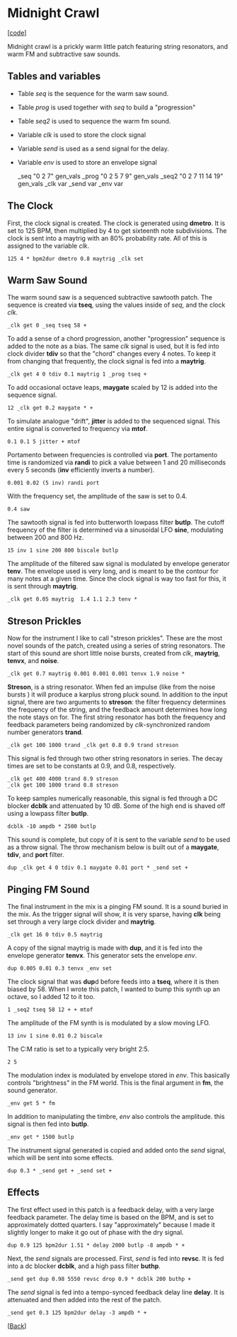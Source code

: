 # Midnight Crawl

\[[code](/res/cook/midnight_crawl.sp)]

Midnight crawl is a prickly warm little patch featuring string resonators,
and warm FM and subtractive saw sounds. 
## Tables and variables
- Table *seq* is the sequence for the warm saw sound. 
- Table *prog* is used together with *seq* to build a "progression"
- Table *seq2* is used to sequence the warm fm sound. 
- Variable *clk* is used to store the clock signal
- Variable *send* is used as a send signal for the delay. 
- Variable *env* is used to store an envelope signal

    _seq "0 2 7" gen_vals 
    _prog "0 2 5 7 9" gen_vals
    _seq2 "0 2 7 11 14 19" gen_vals
    _clk var
    _send var 
    _env var

## The Clock
First, the clock signal is created. The clock is generated using 
**dmetro**. It is set to 125 BPM, then multiplied by 4 to get 
sixteenth note subdivisions. The clock is sent into a maytrig
with an 80% probability rate. All of this is assigned to 
the variable *clk*.

    125 4 * bpm2dur dmetro 0.8 maytrig _clk set 

## Warm Saw Sound
The warm sound saw is a sequenced subtractive sawtooth patch. 
The sequence is created via **tseq**, using the values inside of *seq*,
and the clock *clk*. 

    _clk get 0 _seq tseq 58 + 

To add a sense of a chord progression, another "progression" sequence
is added to the note as a bias. The same *clk* signal is used, but it
is fed into clock divider **tdiv** so that the "chord" changes every 
4 notes. To keep it from changing that frequently, the clock signal is
fed into a **maytrig**. 

    _clk get 4 0 tdiv 0.1 maytrig 1 _prog tseq + 

To add occasional octave leaps, **maygate** scaled by 12 is added into
the sequence signal. 

    12 _clk get 0.2 maygate * + 

To simulate analogue "drift", **jitter** is added to the sequenced signal.
This entire signal is converted to frequency via **mtof**. 

    0.1 0.1 5 jitter + mtof 

Portamento between frequencies is controlled via **port**. The portamento
time is randomized via **randi** to pick a value between 1 and 20 milliseconds
every 5 seconds (**inv** efficiently inverts a number). 

    0.001 0.02 (5 inv) randi port 

With the frequency set, the amplitude of the saw is set to 0.4. 

    0.4 saw 

The sawtooth signal is fed into butterworth lowpass filter **butlp**.
The cutoff frequency of the filter is determined via a sinusoidal LFO
**sine**, modulating between 200 and 800 Hz. 

    15 inv 1 sine 200 800 biscale butlp

The amplitude of the filtered saw signal is modulated by envelope 
generator **tenv**. The envelope used is very long, and is meant to
be the contour for many notes at a given time. Since the clock signal
is way too fast for this, it is sent through **maytrig**. 

    _clk get 0.05 maytrig  1.4 1.1 2.3 tenv *

## Streson Prickles
Now for the instrument I like to call "streson prickles". These are the
most novel sounds of the patch, created using a series of string resonators.
The start of this sound are short little noise bursts, created from 
*clk*, **maytrig**, **tenvx**, and **noise**.

    _clk get 0.7 maytrig 0.001 0.001 0.001 tenvx 1.9 noise * 

**Streson**, is a string resonator. When fed an impulse (like from the noise 
bursts ) it will produce a karplus strong pluck sound. In addition to the
input signal, there are two arguments to **streson**: the filter frequency 
determines the frequency of the string, and the feedback amount determines
how long the note stays on for. The first string resonator has both 
the frequency and feedback parameters being randomized by *clk*-synchronized
random number generators **trand**. 

    _clk get 100 1000 trand _clk get 0.8 0.9 trand streson 

This signal is fed through two other string resonators in series. 
The decay times are set to be constants at 0.9, and 0.8, respectively.

    _clk get 400 4000 trand 0.9 streson 
    _clk get 100 1000 trand 0.8 streson  

To keep samples numerically reasonable, this signal is fed through a 
DC blocker **dcblk** and attenuated by 10 dB. Some of the high end is 
shaved off using a lowpass filter **butlp**.

    dcblk -10 ampdb * 2500 butlp 

This sound is complete, but copy of it is sent to the variable *send*
to be used as a throw signal. The throw mechanism below is built out
of a **maygate**, **tdiv**, and **port** filter. 

    dup _clk get 4 0 tdiv 0.1 maygate 0.01 port * _send set +

## Pinging FM Sound
The final instrument in the mix is a pinging FM sound. It is a sound
buried in the mix. As the trigger signal will show, it is very sparse,
having **clk** being set through a very large clock divider and 
**maytrig**.

    _clk get 16 0 tdiv 0.5 maytrig 

A copy of the signal maytrig is made with **dup**, and it is fed into
the envelope generator **tenvx**. This generator sets the envelope *env*.

    dup 0.005 0.01 0.3 tenvx _env set

The clock signal that was **dup**d before feeds into a **tseq**, where it
is then biased by 58. When I wrote this patch, I wanted to bump this synth
up an octave, so I added 12 to it too. 

    1 _seq2 tseq 58 12 + + mtof 

The amplitude of the FM synth is is modulated by a slow moving LFO.

    13 inv 1 sine 0.01 0.2 biscale 

The C:M ratio is set to a typically very bright 2:5. 

    2 5 

The modulation index is modulated by envelope stored in *env*. This 
basically controls "brightness" in the FM world. This is the final argument
in **fm**, the sound generator.

    _env get 5 * fm 

In addition to manipulating the timbre, *env* also controls the amplitude.
this signal is then fed into **butlp**. 

    _env get * 1500 butlp 

The instrument signal generated is copied and added onto the *send* signal,
which will be sent into some effects. 

    dup 0.3 * _send get + _send set +

## Effects
The first effect used in this patch is a feedback delay, with a very
large feedback parameter. The delay time is based on the BPM, and is set
to approximately dotted quarters. I say "approximately" because I made it
slightly longer to make it go out of phase with the dry signal. 

    dup 0.9 125 bpm2dur 1.51 * delay 2000 butlp -8 ampdb * + 

Next, the *send* signals are processed. First, *send* is fed into 
**revsc**. It is fed into a dc blocker **dcblk**, and a high pass filter
**buthp**. 

    _send get dup 0.98 5550 revsc drop 0.9 * dcblk 200 buthp + 

The *send* signal is fed into a tempo-synced feedback delay line 
**delay**. It is attenuated and then added into the rest of the patch.

    _send get 0.3 125 bpm2dur delay -3 ampdb * +


\[[Back](/proj/cook)]

